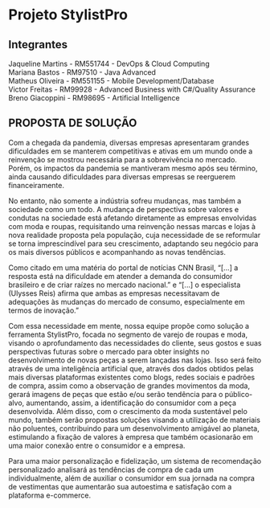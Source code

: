 # Projeto StylistPro

## Integrantes
Jaqueline Martins - RM551744 - DevOps & Cloud Computing <br>
Mariana Bastos    - RM97510  - Java Advanced <br>
Matheus Oliveira  - RM551155 - Mobile Development/Database <br>
Victor Freitas    - RM99928  - Advanced Business with C#/Quality Assurance<br>
Breno Giacoppini  - RM98695  - Artificial Intelligence <br>

## PROPOSTA DE SOLUÇÃO
Com a chegada da pandemia, diversas empresas apresentaram grandes
dificuldades em se manterem competitivas e ativas em um mundo onde a
reinvenção se mostrou necessária para a sobrevivência no mercado. Porém, os
impactos da pandemia se mantiveram mesmo após seu término, ainda
causando dificuldades para diversas empresas se reerguerem financeiramente.<br>

No entanto, não somente a indústria sofreu mudanças, mas também a
sociedade como um todo. A mudança de perspectiva sobre valores e condutas
na sociedade está afetando diretamente as empresas envolvidas com moda e
roupas, requisitando uma reinvenção nessas marcas e lojas à nova realidade
proposta pela população, cuja necessidade de se reformular se torna
imprescindível para seu crescimento, adaptando seu negócio para os mais
diversos públicos e acompanhando as novas tendências.<br>

Como citado em uma matéria do portal de notícias CNN Brasil, “[...] a resposta
está na dificuldade em atender a demanda do consumidor brasileiro e de criar
raízes no mercado nacional.” e “[...] o especialista (Ulysses Reis) afirma que
ambas as empresas necessitavam de adequações às mudanças do mercado de
consumo, especialmente em termos de inovação.”<br>

Com essa necessidade em mente, nossa equipe propõe como solução a
ferramenta StylistPro, focada no segmento de varejo de roupas e moda,
visando o aprofundamento das necessidades do cliente, seus gostos e suas
perspectivas futuras sobre o mercado para obter insights no desenvolvimento
de novas peças a serem lançadas nas lojas. Isso será feito através de uma
inteligência artificial que, através dos dados obtidos pelas mais diversas
plataformas existentes como blogs, redes sociais e padrões de compra, assim
como a observação de grandes movimentos da moda, gerará imagens de peças
que estão e/ou serão tendência para o público-alvo, aumentando, assim, a
identificação do consumidor com a peça desenvolvida. Além disso, com o
crescimento da moda sustentável pelo mundo, também serão propostas
soluções visando a utilização de materiais não poluentes, contribuindo para um
desenvolvimento amigável ao planeta, estimulando a fixação de valores à
empresa que também ocasionarão em uma maior conexão entre o consumidor
e a empresa.<br>

Para uma maior personalização e fidelização, um sistema de recomendação
personalizado analisará as tendências de compra de cada um individualmente,
além de auxiliar o consumidor em sua jornada na compra de vestimentas que
aumentarão sua autoestima e satisfação com a plataforma e-commerce.